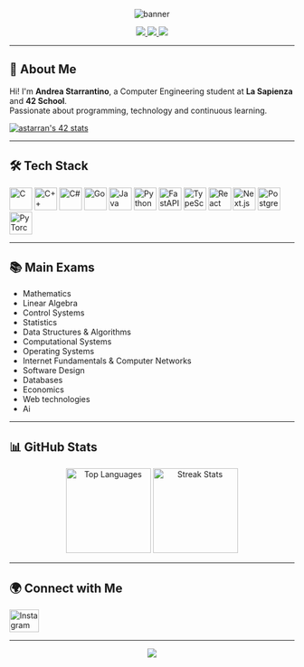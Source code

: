 
<p align="center">
  <img src="https://capsule-render.vercel.app/api?type=waving&color=0:7F7FD5,50:86A8E7,100:91EAE4&height=180&section=header&text=Starry03&fontSize=48&fontColor=ffffff" alt="banner"/>
</p>

<p align="center">
  <a href="https://github.com/Starry03">
    <img src="https://img.shields.io/github/followers/Starry03?label=Follow&style=social" />
  </a>
  <a href="https://github.com/Starry03">
    <img src="https://img.shields.io/github/stars/Starry03?style=social" />
  </a>
  <a href="mailto:andrea.starrantino@gmail.com">
    <img src="https://img.shields.io/badge/Email-D14836?style=flat&logo=gmail&logoColor=white"/>
  </a>
</p>

---

## 👋 About Me

<p>
  Hi! I'm <b>Andrea Starrantino</b>, a Computer Engineering student at <b>La Sapienza</b> and <b>42 School</b>.<br>
  Passionate about programming, technology and continuous learning.
</p>

<p align="left">
  <a href="https://github.com/oakoudad/badge42">
    <img src="https://badge.mediaplus.ma/binary/astarran?1337Badge=off&UM6P=off" alt="astarran's 42 stats" />
  </a>
</p>

---

## 🛠️ Tech Stack

<p align="left">
  <img src="https://cdn.jsdelivr.net/gh/devicons/devicon/icons/c/c-original.svg" height="40" alt="C"/>
  <img src="https://cdn.jsdelivr.net/gh/devicons/devicon/icons/cplusplus/cplusplus-original.svg" height="40" alt="C++"/>
  <img src="https://cdn.jsdelivr.net/gh/devicons/devicon/icons/csharp/csharp-original.svg" height="40" alt="C#"/>
  <img src="https://cdn.jsdelivr.net/gh/devicons/devicon/icons/go/go-original.svg" height="40" alt="Go"/>
  <img src="https://cdn.jsdelivr.net/gh/devicons/devicon/icons/java/java-original.svg" height="40" alt="Java"/>
  <img src="https://cdn.jsdelivr.net/gh/devicons/devicon/icons/python/python-original.svg" height="40" alt="Python"/>
  <img src="https://cdn.jsdelivr.net/gh/devicons/devicon/icons/fastapi/fastapi-original.svg" height="40" alt="FastAPI"/>
  <img src="https://cdn.jsdelivr.net/gh/devicons/devicon/icons/typescript/typescript-original.svg" height="40" alt="TypeScript"/>
  <img src="https://cdn.jsdelivr.net/gh/devicons/devicon/icons/react/react-original.svg" height="40" alt="React"/>
  <img src="https://cdn.jsdelivr.net/gh/devicons/devicon/icons/nextjs/nextjs-original.svg" height="40" alt="Next.js"/>
  <img src="https://cdn.jsdelivr.net/gh/devicons/devicon/icons/postgresql/postgresql-original.svg" height="40" alt="PostgreSQL"/>
  <img src="https://cdn.jsdelivr.net/gh/devicons/devicon/icons/pytorch/pytorch-original.svg" height="40" alt="PyTorch"/>
</p>

---

## 📚 Main Exams

<ul>
  <li>Mathematics</li>
  <li>Linear Algebra</li>
  <li>Control Systems</li>
  <li>Statistics</li>
  <li>Data Structures & Algorithms</li>
  <li>Computational Systems</li>
  <li>Operating Systems</li>
  <li>Internet Fundamentals & Computer Networks</li>
  <li>Software Design</li>
  <li>Databases</li>
  <li>Economics</li>
  <li>Web technologies</li>
  <li>Ai</li>
</ul>

---

## 📊 GitHub Stats

<p align="center">
  <img src="https://github-readme-stats.vercel.app/api/top-langs?username=Starry03&locale=en&hide_title=false&layout=compact&card_width=320&langs_count=5&theme=dracula&hide_border=false&order=2" height="150" alt="Top Languages"/>
  <img src="https://streak-stats.demolab.com?user=Starry03&locale=en&mode=daily&theme=dracula&hide_border=false&border_radius=5&order=3" height="150" alt="Streak Stats"/>
</p>

---

## 🌍 Connect with Me

<p align="left">
  <a href="https://www.instagram.com/andrea.starrantino/" target="_blank">
    <img src="https://raw.githubusercontent.com/maurodesouza/profile-readme-generator/master/src/assets/icons/social/instagram/default.svg" width="52" height="40" alt="Instagram"/>
  </a>
</p>

---

<p align="center">
  <img src="https://capsule-render.vercel.app/api?type=waving&color=0:7F7FD5,50:86A8E7,100:91EAE4&height=120&section=footer"/>
</p>
